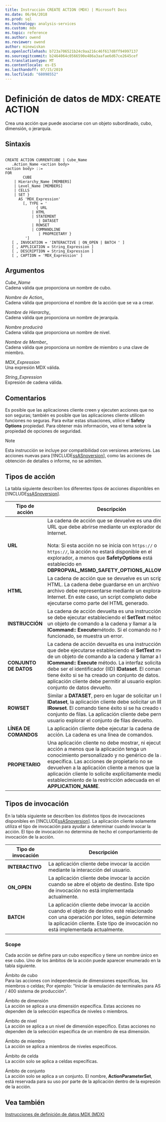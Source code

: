 ```yaml
---
title: Instrucción CREATE ACTION (MDX) | Microsoft Docs
ms.date: 06/04/2018
ms.prod: sql
ms.technology: analysis-services
ms.custom: mdx
ms.topic: reference
ms.author: owend
ms.reviewer: owend
author: minewiskan
ms.openlocfilehash: b723a706521b24c9aa216c46f617d8ff94997137
ms.sourcegitcommit: b2464064c0566590e486a3aafae6d67ce2645cef
ms.translationtype: MT
ms.contentlocale: es-ES
ms.lasthandoff: 07/15/2019
ms.locfileid: "68098552"
---
```

# <a name="mdx-data-definition---create-action"></a>Definición de datos de MDX: CREATE ACTION


  Crea una acción que puede asociarse con un objeto subordinado, cubo, dimensión, o jerarquía.  
  
## <a name="syntax"></a>Sintaxis  
  
```  
  
CREATE ACTION CURRENTCUBE | Cube_Name  
   .Action_Name <action body>  
<action body> ::=   
FOR   
        CUBE   
    | Hierarchy_Name [MEMBERS]   
    | Level_Name [MEMBERS]   
    | CELLS   
    | SET }   
      AS 'MDX_Expression'   
        [, TYPE = '  
              { URL   
            | HTML   
            | STATEMENT   
               | DATASET   
            | ROWSET   
            | COMMANDLINE   
               | PROPRIETARY }   
         ']  
   [ , INVOCATION = 'INTERACTIVE | ON_OPEN | BATCH ' ]  
   [ , APPLICATION = String_Expression ]  
   [ , DESCRIPTION = String_Expression ]  
   [ , CAPTION = 'MDX_Expression' ]  
```  
  
## <a name="arguments"></a>Argumentos  
 *Cube_Name*  
 Cadena válida que proporciona un nombre de cubo.  
  
 *Nombre de Action_*  
 Cadena válida que proporciona el nombre de la acción que se va a crear.  
  
 *Nombre de Hierarchy_*  
 Cadena válida que proporciona un nombre de jerarquía.  
  
 *Nombre producirá*  
 Cadena válida que proporciona un nombre de nivel.  
  
 *Nombre de Member_*  
 Cadena válida que proporciona un nombre de miembro o una clave de miembro.  
  
 *MDX_Expression*  
 Una expresión MDX válida.  
  
 *String_Expression*  
 Expresión de cadena válida.  
  
## <a name="remarks"></a>Comentarios  
 Es posible que las aplicaciones cliente creen y ejecuten acciones que no son seguras; también es posible que las aplicaciones cliente utilicen funciones no seguras. Para evitar estas situaciones, utilice el **Safety Options** propiedad. Para obtener más información, vea el tema sobre la propiedad de opciones de seguridad.  
  
> [!NOTE]  
>  Esta instrucción se incluye por compatibilidad con versiones anteriores. Las acciones nuevas para [!INCLUDE[ssASnoversion](../includes/ssasnoversion-md.md)], como las acciones de obtención de detalles o informe, no se admiten.  
  
## <a name="action-types"></a>Tipos de acción  
 La tabla siguiente describen los diferentes tipos de acciones disponibles en [!INCLUDE[ssASnoversion](../includes/ssasnoversion-md.md)].  
  
|Tipo de acción|Descripción|  
|-----------------|-----------------|  
|**URL**|La cadena de acción que se devuelve es una dirección URL que debe abrirse mediante un explorador de Internet.<br /><br /> Nota: Si esta acción no se inicia con `https://` o `https://`, la acción no estará disponible en el explorador, a menos que **SafetyOptions** está establecido en **DBPROPVAL_MSMD_SAFETY_OPTIONS_ALLOW_ALL**.|  
|**HTML**|La cadena de acción que se devuelve es un script HTML. La cadena debe guardarse en un archivo y ese archivo debe representarse mediante un explorador de Internet. En este caso, un script completo debe ejecutarse como parte del HTML generado.|  
|**INSTRUCCIÓN**|La cadena de acción devuelta es una instrucción que se debe ejecutar estableciendo el **SetText** método de un objeto de comando a la cadena y llamar a la **ICommand:: Execute**método. Si el comando no ha funcionado, se muestra un error.|  
|**CONJUNTO DE DATOS**|La cadena de acción devuelta es una instrucción MDX que debe ejecutarse estableciendo el **SetText** método de un objeto de comando a la cadena y llamar a la **ICommand:: Execute** método. La interfaz solicitada debe ser el identificador (IID) **IDataset**. El comando tiene éxito si se ha creado un conjunto de datos. La aplicación cliente debe permitir al usuario explorar el conjunto de datos devuelto.|  
|**ROWSET**|Similar a **DATASET**, pero en lugar de solicitar un IID de **IDataset**, la aplicación cliente debe solicitar un IID de **IRowset**. El comando tiene éxito si se ha creado un conjunto de filas. La aplicación cliente debe permitir al usuario explorar el conjunto de filas devuelto.|  
|**LÍNEA DE COMANDOS**|La aplicación cliente debe ejecutar la cadena de acción. La cadena es una línea de comandos.|  
|**PROPIETARIO**|Una aplicación cliente no debe mostrar, ni ejecutar la acción a menos que la aplicación tenga un conocimiento personalizado y no genérico de la acción específica. Las acciones de propietario no se devuelven a la aplicación cliente a menos que la aplicación cliente lo solicite explícitamente mediante el establecimiento de la restricción adecuada en el **APPLICATION_NAME**.|  
  
## <a name="invocation-types"></a>Tipos de invocación  
 En la tabla siguiente se describen los distintos tipos de invocaciones disponibles en [!INCLUDE[ssASnoversion](../includes/ssasnoversion-md.md)]. La aplicación cliente solamente utiliza el tipo de invocación para ayudar a determinar cuando invocar la acción. El tipo de invocación no determina de hecho el comportamiento de invocación de la acción.  
  
|Tipo de invocación|Descripción|  
|---------------------|-----------------|  
|**INTERACTIVO**|La aplicación cliente debe invocar la acción mediante la interacción del usuario.|  
|**ON_OPEN**|La aplicación cliente debe invocar la acción cuando se abre el objeto de destino. Este tipo de invocación no está implementada actualmente.|  
|**BATCH**|La aplicación cliente debe invocar la acción cuando el objeto de destino esté relacionado con una operación por lotes, según determine la aplicación cliente. Este tipo de invocación no está implementada actualmente.|  
  
### <a name="scope"></a>Scope  
 Cada acción se define para un cubo específico y tiene un nombre único en ese cubo. Uno de los ámbitos de la acción puede aparecer enumerado en la tabla siguiente.  
  
 Ámbito de cubo  
 Para las acciones con independencia de dimensiones específicas, los miembros o celdas; Por ejemplo: "Iniciar la emulación de terminales para AS / 400 sistema de producción".  
  
 Ámbito de dimensión  
 La acción se aplica a una dimensión específica. Estas acciones no dependen de la selección específica de niveles o miembros.  
  
 Ámbito de nivel  
 La acción se aplica a un nivel de dimensión específico. Estas acciones no dependen de la selección específica de un miembro de esa dimensión.  
  
 Ámbito de miembro  
 La acción se aplica a miembros de niveles específicos.  
  
 Ámbito de celda  
 La acción solo se aplica a celdas específicas.  
  
 Ámbito de conjunto  
 La acción solo se aplica a un conjunto. El nombre, **ActionParameterSet**, está reservada para su uso por parte de la aplicación dentro de la expresión de la acción.  
  
## <a name="see-also"></a>Vea también  
 [Instrucciones de definición de datos MDX &#40;MDX&#41;](../mdx/mdx-data-definition-statements-mdx.md)  
  
  
